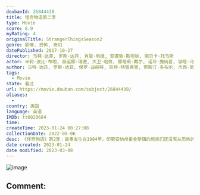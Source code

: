 ```yaml
---
doubanId: 26844438
title: 怪奇物语第二季
type: Movie
score: 8.9
myRating: 4
originalTitle: StrangerThingsSeason2
genre: 剧情, 恐怖, 奇幻
datePublished: 2017-10-27
director: 马特·达菲, 罗斯·达菲, 肖恩·利维, 安德鲁·斯坦顿, 丽贝卡·托马斯
actor: 米莉·波比·布朗, 薇诺娜·瑞德, 大卫·哈伯, 娜塔莉·戴尔, 诺亚·施纳普, 伽塔·马塔拉佐, 菲恩·伍法德, 查理·希顿, 凯莱布·麦克劳克林, 乔·基瑞, 卡拉·布欧诺, 西恩·奥斯汀, 切尔西·塔尔玛琪, 乔·克里斯特, 戴克·蒙哥马利, 萨迪·辛克, 莉内娅·贝特尔森, 艾米·西米茨, 威尔·切斯, 罗布·摩根, 保罗·雷瑟, 普莉雅·弗格森, 约翰·雷诺兹, 布伦特·吉尔曼, 安妮斯顿·普莱斯, 婷斯莉·普莱斯, 詹姆斯·兰德里·赫伯特, 托马斯·图尔, 兰德尔·, 卡西迪斯劳特, 盖奇·劳森, 苏珊·沙尔霍布·拉金
author: 马特·达菲, 罗斯·达菲, 保罗·迪赫特, 凯特·特雷弗里, 贾斯汀·多布尔, 杰西·尼克森
tags:
  - Movie
state: 看过
url: https://movie.douban.com/subject/26844438/
aliases:
  - 
country: 美国
language: 英语
IMDb: tt6020684
time: 
createTime: 2023-01-24 00:27:08
collectionDate: 2022-08-06
desc: 《怪奇物语》第2季：故事发生在1984年，印第安纳州霍金斯镇的居民们还没有从恐怖的魔王和秘密的霍金斯实验室中缓过劲来。威尔·拜尔斯已从颠倒世界中被救了出来，但是一个更庞大、更邪恶的怪物仍威胁着...
date created: 2023-01-24
date modified: 2023-03-08
---
```


![image](p2502853643.jpg)

Comment:
---
